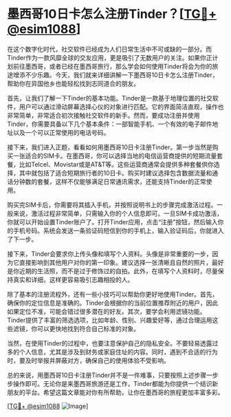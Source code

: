 # 墨西哥10日卡怎么注册Tinder？[[TG💪+ @esim1088](https://t.me/s/esim1088)]

在这个数字化时代，社交软件已经成为人们日常生活中不可或缺的一部分。而Tinder作为一款风靡全球的交友应用，更是吸引了无数用户的关注。如果你正计划前往墨西哥，或者已经在墨西哥旅行，那么学会如何使用Tinder将会为你的旅途增添不少乐趣。今天，我们就来详细讲解一下墨西哥10日卡怎么注册Tinder，帮助你在异国他乡也能轻松找到志同道合的朋友。

首先，让我们了解一下Tinder的基本功能。Tinder是一款基于地理位置的社交软件，用户可以通过滑动屏幕选择心仪的对象进行匹配。它的界面简洁直观，操作也非常简单，非常适合初次接触社交软件的新手。然而，要成功注册并使用Tinder，你需要具备以下几个基本条件：一部智能手机、一个有效的电子邮件地址以及一个可以正常使用的电话号码。

接下来，我们进入正题，看看如何用墨西哥10日卡注册Tinder。第一步当然是购买一张适合的SIM卡。在墨西哥，你可以选择当地的电信运营商提供的短期流量套餐，比如Telcel、Movistar或是AT&T等。这些运营商通常会提供多种套餐供你选择，其中就包括了适合短期旅行者的10日卡。购买时建议选择包含数据流量和通话分钟数的套餐，这样不仅能够满足日常通讯需求，还能支持Tinder的正常使用。

购买完SIM卡后，你需要将其插入手机，并按照说明书上的步骤完成激活过程。一般来说，激活过程非常简单，只需输入你的个人信息即可。一旦SIM卡成功激活，你就可以开始设置Tinder账户了。打开Tinder应用，点击“注册”按钮，然后输入你的手机号码。系统会发送一条验证码短信到你的手机上，输入验证码后，你就进入了下一步。

接下来，Tinder会要求你上传头像和填写个人资料。头像是非常重要的一步，因为它直接影响到其他用户对你的第一印象。建议选择一张清晰且自然的照片，最好是你近期的生活照，而不是过于修饰过的自拍。此外，在填写个人资料时，尽量保持真实和详细，这样更容易吸引志趣相投的人。

除了基本的注册流程外，还有一些小技巧可以帮助你更好地使用Tinder。首先，确保你的定位信息是准确的。Tinder会根据你的当前位置推荐附近的用户，因此如果定位不准，可能会错过很多潜在的好友。其次，要学会利用滤镜功能。Tinder提供了丰富的筛选选项，比如年龄、性别、兴趣爱好等，通过合理运用这些滤镜，你可以更快地找到符合自己标准的对象。

当然，在使用Tinder的过程中，也要注意保护自己的隐私安全。不要轻易透露过多的个人信息，尤其是涉及到财务或家庭住址的内容。同时，遇到不合适的行为时，要及时举报并屏蔽对方，确保自己的使用体验不受影响。

总的来说，用墨西哥10日卡注册Tinder并不是一件难事，只要按照上述步骤一步步操作即可。无论你是来墨西哥旅游还是工作，Tinder都能为你提供一个结识新朋友的平台。希望这篇文章能对你有所帮助，让你在墨西哥的旅程更加丰富多彩。

[[TG💪+ @esim1088](https://t.me/s/esim1088) ![Image](https://i.postimg.cc/4NQfJmqS/Snipaste-2025-05-13-00-14-12.png)]